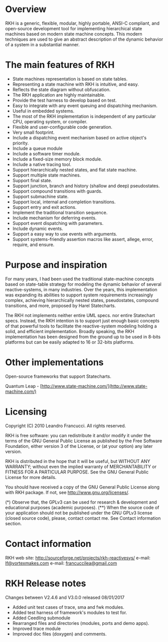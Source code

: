 Overview
========

RKH is a generic, flexible, modular, highly portable, ANSI-C compliant, 
and open-source development tool for implementing hierarchical 
state machines based on modern state machine concepts. This modern 
techniques are used to give an abstract description of the dynamic 
behavior of a system in a substantial manner.

The main features of RKH
========================

- State machines representation is based on state tables.
- Representing a state machine with RKH is intuitive, and easy.
- Reflects the state diagram without obfuscation.
- The RKH application are highly maintainable.
- Provide the test harness to develop based on test.
- Easy to integrate with any event queuing and dispatching mechanism.
- Useful in embedded systems.
- The most of the RKH implementation is independent of any particular CPU, 
  operating system, or compiler.
- Flexible and user-configurable code generation.
- Very small footprint.
- Include a dispatching event mechanism based on active object's priority.
- Include a queue module
- Include a software timer module.
- Include a fixed-size memory block module.
- Include a native tracing tool.
- Support hierarchically nested states, and flat state machine.
- Support multiple state machines.
- Support final state.
- Support junction, branch and history (shallow and deep) pseudostates.
- Support compound transitions with guards.
- Support submachine state.
- Support local, internal and completion transitions.
- Support entry and exit actions.
- Implement the traditional transition sequence.
- Include mechanism for deferring events.
- Support event dispatching with parameters.
- Include dynamic events.
- Support a easy way to use events with arguments.
- Support systems-friendly assertion macros like assert, allege, error, 
require, and ensure.

Purpose and inspiration
=======================

For many years, I had been used the traditional state-machine concepts 
based on state-table strategy for modeling the dynamic behavior of several 
reactive-systems, in many industries. Over the years, this implementation 
was expanding its abilities to support system requirements increasingly 
complex, achieving hierarchically nested states, pseudostates, compound 
transitions, and more, proposed by Harel Statecharts.

The RKH not implements neither entire UML specs. nor entire Statechart 
specs. Instead, the RKH intention is to support just enough basic concepts 
of that powerful tools to facilitate the reactive-system modeling holding 
a solid, and efficient implementation. Broadly speaking, the RKH 
implementation has been designed from the ground up to be used in 8-bits 
platforms but can be easily adapted to 16 or 32-bits platforms.

Other implementations
=====================

Open-source frameworks that support Statecharts.

Quantum Leap - [http://www.state-machine.com/](http://www.state-machine.com/)

Licensing
=========

Copyright (C) 2010 Leandro Francucci. All rights reserved.

RKH is free software: you can redistribute it and/or modify it under the terms 
of the GNU General Public License as published by the Free Software 
Foundation, either version 3 of the License, or (at your option) any later 
version.

RKH is distributed in the hope that it will be useful, but WITHOUT ANY 
WARRANTY; without even the implied warranty of MERCHANTABILITY or FITNESS FOR 
A PARTICULAR PURPOSE. See the GNU General Public License for more details.

You should have received a copy of the GNU General Public License along with 
RKH package. If not, see <http://www.gnu.org/licenses/>.

(*)  Observe that, the GPLv3 can be used for research & development and 
     educational purposes (academic purposes). 
(**) When the source code of your application should not be published under 
     the GNU GPLv3 license (closed source code), please, contact contact me. 
     See Contact information section.

Contact information
===================

RKH web site: http://sourceforge.net/projects/rkh-reactivesys/
e-mail: lf@vortexmakes.com
e-mail: francuccilea@gmail.com

RKH Release notes
=================

Changes between V2.4.6 and V3.0.0 released 08/01/2017

- Added unit test cases of trace, sma and fwk modules.
- Added test harness of framework's modules to test for.
- Added Ceedling submodule
- Rearranged files and directories (modules, ports and demo apps).
- Improved trace module
- Improved doc files (doxygen) and comments.
